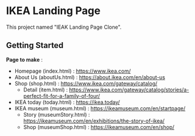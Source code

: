 # IKEA Landing Page
This project named "IEAK Landing Page Clone".
## Getting Started
**Page to make** : 
- Homepage      (index.html)        : https://www.ikea.com/ 
- About Us      (aboutUs.html)      : https://about.ikea.com/en/about-us
- Shop          (shop.html)         : https://www.ikea.com/gateway/catalog/
    - Detail (item.html)                : https://www.ikea.com/gateway/catalog/stories/a-perfect-fit-for-a-family-of-four/
- IKEA today    (today.html)        : https://ikea.today/
- IKEA museum   (museum.html)       : https://ikeamuseum.com/en/startpage/
    - Story     (museumStory.html)      : https://ikeamuseum.com/en/exhibitions/the-story-of-ikea/
    - Shop      (museumShop.html)       : https://ikeamuseum.com/en/shop/
